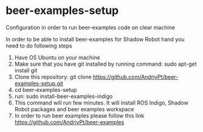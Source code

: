 # beer-examples-setup
Configuration in order to run beer-examples code on clear machine

In order to be able to install beer-examples for Shadow Robot hand you need to do following steps

1. Have OS Ubuntu on your machine
2. Make sure that you have git installed by running command: sudo apt-get install git
3. Clone this repository: git clone https://github.com/AndriyPt/beer-examples-setup.git
4. cd beer-examples-setup
5. run: sudo install-beer-examples-indigo
6. This command will run few minutes. It will install ROS Indigo, Shadow Robot packages and beer examples workspace
7. In order to run beer examples please follow this link  https://github.com/AndriyPt/beer-examples


